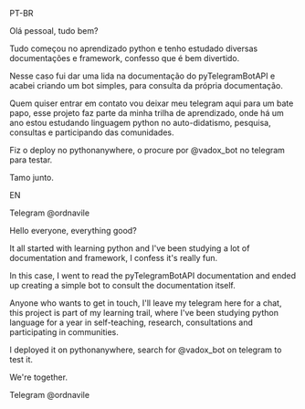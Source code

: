 PT-BR

Olá pessoal, tudo bem?

Tudo começou no aprendizado python e tenho estudado diversas documentações e framework, confesso que é bem divertido.

Nesse caso fui dar uma lida na documentação do pyTelegramBotAPI e acabei criando um bot simples, para consulta da própria documentação.

Quem quiser entrar em contato vou deixar meu telegram aqui para um bate papo, esse projeto faz parte da minha trilha de aprendizado, onde há um ano estou estudando linguagem python no auto-didatismo, pesquisa, consultas e participando das comunidades.

Fiz o deploy no pythonanywhere, o procure por @vadox_bot no telegram para testar.

Tamo junto.

EN

Telegram @ordnavile

Hello everyone, everything good?

It all started with learning python and I've been studying a lot of documentation and framework, I confess it's really fun.

In this case, I went to read the pyTelegramBotAPI documentation and ended up creating a simple bot to consult the documentation itself.

Anyone who wants to get in touch, I'll leave my telegram here for a chat, this project is part of my learning trail, where I've been studying python language for a year in self-teaching, research, consultations and participating in communities.

I deployed it on pythonanywhere, search for @vadox_bot on telegram to test it.

We're together.

Telegram @ordnavile


